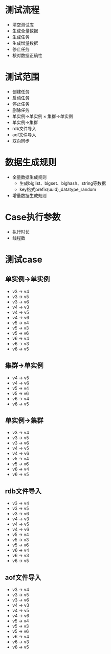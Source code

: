 # 测试流程
* 清空测试库
* 生成全量数据
* 生成任务
* 生成增量数据
* 停止任务
* 核对数据正确性

# 测试范围
* 创建任务
* 启动任务
* 停止任务
* 删除任务
* 单实例->单实例
× 集群->单实例
* 单实例->集群
* rdb文件导入
* aof文件导入
* 双向同步

# 数据生成规则

* 全量数据生成规则
  * 生成biglist、bigset、bighash、string等数据
  * key格式prefix(uuid)_datatype_random
* 增量数据生成规则

# Case执行参数

* 执行时长
* 线程数

# 测试case

## 单实例->单实例

* v3 -> v4
* v3 -> v5
* v3 -> v6
* v4 -> v3
* v4 -> v5
* v4 -> v6
* v5 -> v4
* v5 -> v3
* v5 -> v6
* v6 -> v4
* v6 -> v3
* v6 -> v5

## 集群->单实例

* v4 -> v5
* v4 -> v6
* v5 -> v4
* v5 -> v6
* v6 -> v4
* v6 -> v5

## 单实例->集群

* v3 -> v4
* v3 -> v5
* v3 -> v6
* v4 -> v5
* v4 -> v6
* v5 -> v4
* v5 -> v6
* v6 -> v4
* v6 -> v5

## rdb文件导入

* v3 -> v4
* v3 -> v5
* v3 -> v6
* v4 -> v3
* v4 -> v5
* v4 -> v6
* v5 -> v4
* v5 -> v3
* v5 -> v6
* v6 -> v4
* v6 -> v3
* v6 -> v5

## aof文件导入

* v3 -> v4
* v3 -> v5
* v3 -> v6
* v4 -> v3
* v4 -> v5
* v4 -> v6
* v5 -> v4
* v5 -> v3
* v5 -> v6
* v6 -> v4
* v6 -> v3
* v6 -> v5